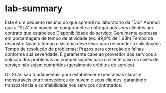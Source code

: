 # lab-summary
Este é um pequeno resumo do que aprendi no laboratório da "Dio"
Aprendi que a "SLA" em nuvem se compromete a entregar aos seus clientes um contrato que estabelece
Disponibilidade do serviço: Geralmente expressa em porcentagem de tempo de atividade (ex: 99,9% de 1,68h)
Tempo de resposta: Quanto tempo o sistema deve levar para responder a solicitações
Tempo de resolução de problemas: Prazos para correção de falhas conforme sua severidade.
E geramente cabe ao proverdor dos serviços a solução dos problemas ou compensações para o cliente caso os níveis de serviço não sejam cumpridos (geralmente créditos de serviço)

Os SLAs são fundamentais para estabelecer expectativas claras e mensuráveis entre provedores de nuvem  e seus clientes, garantindo transparência e confiabilidade nos serviços contratados.
